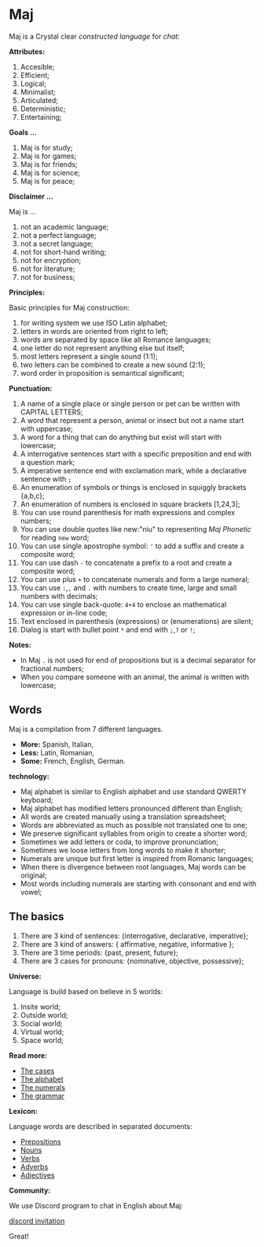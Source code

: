 # Maj

Maj is a Crystal clear _constructed language_ for _chat_:

**Attributes:**

1. Accesible;
2. Efficient;
3. Logical;
4. Minimalist;
5. Articulated;
6. Deterministic;
7. Entertaining;

**Goals ...**

1. Maj is for study;
2. Maj is for games;
3. Maj is for friends;
4. Maj is for science;
5. Maj is for peace;

**Disclaimer ...**

Maj is ...

1. not an academic language;
1. not a perfect language;
1. not a secret language;
1. not for short-hand writing;
1. not for encryption;
1. not for literature;
1. not for business;

**Principles:**

Basic principles for Maj construction:

1. for writing system we use ISO Latin alphabet;
1. letters in words are oriented from right to left;
1. words are separated by space like all Romance languages;
1. one letter do not represent anything else but itself;
1. most letters represent a single sound (1:1);
1. two letters can be combined to create a new sound (2:1);
1. word order in proposition is semantical significant;


**Punctuation:**

1. A name of a single place or single person or pet can be written with CAPITAL LETTERS;
1. A word that represent a person, animal or insect but not a name start with uppercase;
1. A word for a thing that can do anything but exist will start with lowercase;
1. A interrogative sentences start with a specific preposition and end with a question mark;
1. A imperative sentence end with exclamation mark, while a declarative sentence with `;`
1. An enumeration of symbols or things is enclosed in squiggly brackets {a,b,c};
1. An enumeration of numbers is enclosed in square brackets [1,24,3];
1. You can use round parenthesis for math expressions and complex numbers;
1. You can use double quotes like new:"niu" to representing _Maj Phonetic_ for reading `new` word;
1. You can use single apostrophe symbol: `'` to add a suffix and create a composite word;
1. You can use dash `-` to concatenate a prefix to a root and create a composite word;
1. You can use plus `+` to concatenate numerals and form a large numeral;
1. You can use `:`,`,` and `.` with numbers to create time, large and small numbers with decimals;
1. You can use single back-quote: `4+4` to enclose an mathematical expression or in-line code;
1. Text enclosed in parenthesis (expressions) or (enumerations) are silent;
1. Dialog is start with bullet point `*` and end with `;`,`?` or `!`;

**Notes:**
* In Maj `.` is not used for end of propositions but is a decimal separator for fractional numbers;
* When you compare someone with an animal, the animal is written with lowercase;

## Words

Maj is a compilation from 7 different languages.

* **More:** Spanish, Italian, 
* **Less:** Latin, Romanian, 
* **Some:** French, English, German.

**technology:**

* Maj alphabet is similar to English alphabet and use standard QWERTY keyboard;
* Maj alphabet has modified letters pronounced different than English;
* All words are created manually using a translation spreadsheet;
* Words are abbreviated as much as possible not translated one to one;
* We preserve significant syllables from origin to create a shorter word;
* Sometimes we add letters or coda, to improve pronunciation;
* Sometimes we loose letters from long words to make it shorter;
* Numerals are unique but first letter is inspired from Romanic languages;
* When there is divergence between root languages, Maj words can be original;
* Most words including numerals are starting with consonant and end with vowel;

## The basics

1. There are 3 kind of sentences: {interrogative, declarative, imperative};
1. There are 3 kind of answers: { affirmative, negative, informative };
1. There are 3 time periods: {past, present, future};
1. There are 3 cases for pronouns: {nominative, objective, possessive};

**Universe:**

Language is build based on believe in 5 worlds:

1. Insite world; 
1. Outside world;
1. Social world;
1. Virtual world;
1. Space world;

**Read more:** 

* [The cases](case.md)
* [The alphabet](alphabet.md)
* [The numerals](numerals.md)
* [The grammar](basic.md)

**Lexicon:**

Language words are described in separated documents:

* [Prepositions](preposition.md)
* [Nouns](nouns.md)
* [Verbs](verbs.md)
* [Adverbs](adverbs.md)
* [Adjectives](adjectives.md)

**Community:**

We use Discord program to chat in English about Maj: 

[discord invitation](https://discord.gg/SRX3tse)

Great!
